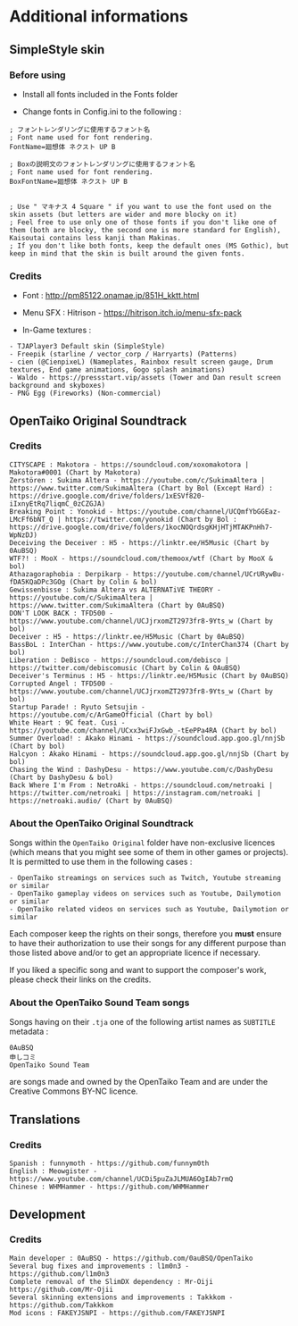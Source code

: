 # Additional informations

## SimpleStyle skin

### Before using

- Install all fonts included in the Fonts folder

- Change fonts in Config.ini to the following :

```
; フォントレンダリングに使用するフォント名
; Font name used for font rendering.
FontName=廻想体 ネクスト UP B

; Boxの説明文のフォントレンダリングに使用するフォント名
; Font name used for font rendering.
BoxFontName=廻想体 ネクスト UP B


; Use " マキナス 4 Square " if you want to use the font used on the skin assets (but letters are wider and more blocky on it)
; Feel free to use only one of those fonts if you don't like one of them (both are blocky, the second one is more standard for English), Kaisoutai contains less kanji than Makinas.
; If you don't like both fonts, keep the default ones (MS Gothic), but keep in mind that the skin is built around the given fonts.
```

### Credits

- Font : http://pm85122.onamae.jp/851H_kktt.html

- Menu SFX : Hitrison - https://hitrison.itch.io/menu-sfx-pack

- In-Game textures :

```
- TJAPlayer3 Default skin (SimpleStyle)
- Freepik (starline / vector_corp / Harryarts) (Patterns)
- cien (@CienpixeL) (Nameplates, Rainbox result screen gauge, Drum textures, End game animations, Gogo splash animations)
- Waldo - https://pressstart.vip/assets (Tower and Dan result screen background and skyboxes)
- PNG Egg (Fireworks) (Non-commercial)
```

## OpenTaiko Original Soundtrack

### Credits

```
CITYSCAPE : Makotora - https://soundcloud.com/xoxomakotora | Makotora#0001 (Chart by Makotora)
Zerstören : Sukima Altera - https://youtube.com/c/SukimaAltera | https://www.twitter.com/SukimaAltera (Chart by Bol (Except Hard) : https://drive.google.com/drive/folders/1xESVf820-iIxnyEtRq7liqmC_0zCZGJA)
Breaking Point : Yonokid - https://youtube.com/channel/UCQmfYbGGEaz-LMcFf6bNT_Q | https://twitter.com/yonokid (Chart by Bol : https://drive.google.com/drive/folders/1kocNOQrdsgKHjHTjMTAKPnHh7-WpNzDJ)
Deceiving the Deceiver : H5 - https://linktr.ee/H5Music (Chart by 0AuBSQ)
WTF?! : MooX - https://soundcloud.com/themoox/wtf (Chart by MooX & bol)
Athazagoraphobia : Derpikarp - https://youtube.com/channel/UCrURywBu-fDA5KQaDPc3GOg (Chart by Colin & bol)
Gewissenbisse : Sukima Altera vs ALTERNATiVE THEORY - https://youtube.com/c/SukimaAltera | https://www.twitter.com/SukimaAltera (Chart by 0AuBSQ)
DON'T LOOK BACK : TFD500 - https://www.youtube.com/channel/UCJjrxomZT2973fr8-9Yts_w (Chart by bol)
Deceiver : H5 - https://linktr.ee/H5Music (Chart by 0AuBSQ)
BassBoL : InterChan - https://www.youtube.com/c/InterChan374 (Chart by bol)
Liberation : DeBisco - https://soundcloud.com/debisco | https://twitter.com/debiscomusic (Chart by Colin & 0AuBSQ)
Deceiver's Terminus : H5 - https://linktr.ee/H5Music (Chart by 0AuBSQ)
Corrupted Angel : TFD500 - https://www.youtube.com/channel/UCJjrxomZT2973fr8-9Yts_w (Chart by bol)
Startup Parade! : Ryuto Setsujin - https://youtube.com/c/ArGameOfficial (Chart by bol)
White Heart : 9C feat. Cusi - https://youtube.com/channel/UCxx3wiFJxGwb_-tEePPa4RA (Chart by bol)
Summer Overload! : Akako Hinami - https://soundcloud.app.goo.gl/nnjSb (Chart by bol)
Halcyon : Akako Hinami - https://soundcloud.app.goo.gl/nnjSb (Chart by bol)
Chasing the Wind : DashyDesu - https://www.youtube.com/c/DashyDesu (Chart by DashyDesu & bol)
Back Where I'm From : NetroAki - https://soundcloud.com/netroaki | https://twitter.com/netroaki | https://instagram.com/netroaki | https://netroaki.audio/ (Chart by 0AuBSQ)
```

### About the OpenTaiko Original Soundtrack

Songs within the `OpenTaiko Original` folder have non-exclusive licences (which means that you might see some of them in other games or projects).
It is permitted to use them in the following cases :
```
- OpenTaiko streamings on services such as Twitch, Youtube streaming or similar
- OpenTaiko gameplay videos on services such as Youtube, Dailymotion or similar
- OpenTaiko related videos on services such as Youtube, Dailymotion or similar
```

Each composer keep the rights on their songs, therefore you **must** ensure to have their authorization to use their songs for any different purpose than those listed above and/or to get an appropriate licence if necessary.

If you liked a specific song and want to support the composer's work, please check their links on the credits.

### About the OpenTaiko Sound Team songs

Songs having on their `.tja` one of the following artist names as `SUBTITLE` metadata :
```
0AuBSQ
申しコミ
OpenTaiko Sound Team
```
are songs made and owned by the OpenTaiko Team and are under the Creative Commons BY-NC licence.

## Translations

### Credits

```
Spanish : funnymoth - https://github.com/funnym0th
English : Meowgister - https://www.youtube.com/channel/UCDi5puZaJLMUA6OgIAb7rmQ
Chinese : WHMHammer - https://github.com/WHMHammer
```

## Development

### Credits

```
Main developer : 0AuBSQ - https://github.com/0auBSQ/OpenTaiko
Several bug fixes and improvements : l1m0n3 - https://github.com/l1m0n3
Complete removal of the SlimDX dependency : Mr-Oiji https://github.com/Mr-Ojii
Several skinning extensions and improvements : Takkkom - https://github.com/Takkkom
Mod icons : FAKEYJSNPI - https://github.com/FAKEYJSNPI 
```
